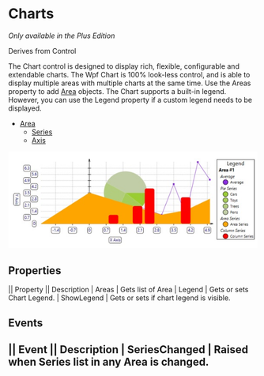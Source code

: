 # Charts
_Only available in the Plus Edition_

Derives from Control

The Chart control is designed to display rich, flexible, configurable and extendable charts. The Wpf Chart is 100% look-less control, and is able to display multiple areas with multiple charts at the same time. Use the Areas property to add [Area](Area) objects. The Chart supports a built-in legend. However, you can use the Legend property if a custom legend needs to be displayed.

* [Area](Area)
	* [Series](Series)
	* [Axis](Axis)

![](Charts_chart.jpg)

## Properties
|| Property || Description
| Areas | Gets list of Area
| Legend | Gets or sets Chart Legend.
| ShowLegend | Gets or sets if chart legend is visible.

## Events
|| Event || Description
| SeriesChanged | Raised when Series list in any Area is changed.
---